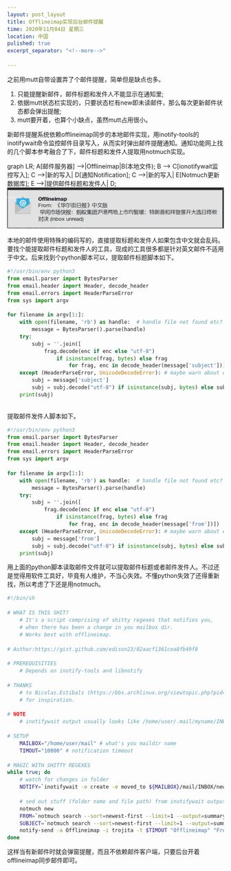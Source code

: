 ```yaml
---
layout: post_layout
title: Offlineimap实现后台邮件提醒
time: 2020年11月04日 星期三
location: 中国
pulished: true
excerpt_separator: "<!--more-->"

---
```


之前用mutt自带设置弄了个邮件提醒，简单但是缺点也多。

1. 只能提醒新邮件，邮件标题和发件人不能显示在通知里;
2. 依据mutt状态栏实现的，只要状态栏有new即未读邮件，那么每次更新邮件状态都会弹出提醒;
3. mutt要开着，也算个小缺点，虽然mutt占用很小。

新邮件提醒系统依赖offlineimap同步的本地邮件实现，用inotify-tools的inotifywait命令监控邮件目录写入，从而实时弹出邮件提醒通知。通知功能网上找的几个脚本参考融合了下，邮件标题和发件人提取用notmuch实现。


<div class="mermaid">
graph LR;
A[邮件服务器] -->|Offlineimap|B(本地文件);
    B --> C[ionotifywait监控写入];
    C -->|新的写入| D[通知Notification];
    C -->|新的写入| E[Notmuch更新数据库];
    E -->|提供邮件标题和发件人| D;
</div>


<img src="/assets/img/MailNotification.png" width="540px" />

<!--more-->

本地的邮件使用特殊的编码写的，直接提取标题和发件人如果包含中文就会乱码。要找个能提取邮件标题和发件人的工具，现成的工具很多都是针对英文邮件不适用于中文。后来找到个python脚本可以，提取邮件标题脚本如下。

```python
#!/usr/bin/env python3
from email.parser import BytesParser
from email.header import Header, decode_header
from email.errors import HeaderParseError
from sys import argv

for filename in argv[1:]:
    with open(filename, 'rb') as handle:  # handle file not found etc?
        message = BytesParser().parse(handle)
    try:
        subj = ''.join([
            frag.decode(enc if enc else "utf-8")
                if isinstance(frag, bytes) else frag
                    for frag, enc in decode_header(message['subject'])])
    except (HeaderParseError, UnicodeDecodeError): # maybe warn about error?
        subj = message['subject'] 
        subj = subj.decode("utf-8") if isinstance(subj, bytes) else subj
    print(subj)
	
```

提取邮件发件人脚本如下。

```python
#!/usr/bin/env python3
from email.parser import BytesParser
from email.header import Header, decode_header
from email.errors import HeaderParseError
from sys import argv

for filename in argv[1:]:
    with open(filename, 'rb') as handle:  # handle file not found etc?
        message = BytesParser().parse(handle)
    try:
        subj = ''.join([
            frag.decode(enc if enc else "utf-8")
                if isinstance(frag, bytes) else frag
                    for frag, enc in decode_header(message['from'])])
    except (HeaderParseError, UnicodeDecodeError): # maybe warn about error?
        subj = message['from'] 
        subj = subj.decode("utf-8") if isinstance(subj, bytes) else subj
    print(subj)

```

用上面的python脚本读取邮件文件就可以提取邮件标题或者邮件发件人。不过还是觉得用软件工具好，毕竟有人维护，不当心失效。不懂python失效了还得重新找，所以考虑了下还是用notmuch。

```sh
#!/bin/sh

# WHAT IS THIS SHIT?
	# It's a script comprising of shitty regexes that notifies you,
	# when there has been a change in you mailbox dir. 
	# Works best with offlineimap.

# Author:https://gist.github.com/edison23/02aacf1361cea8fb49f8

# PREREQUISITIES
	# Depends on inotify-tools and libnotify

# THANKS
	# to Nicolas.Estibals (https://bbs.archlinux.org/viewtopic.php?pid=933429#p933429)
	# for inspiration.

# NOTE
	# inotifywait output usually looks like /home/user/.mail/myname/INBOX/new/ CREATE 1434095160_4.29513.my-Computer\,U\=13529\,FMD5\=7e33429f656f1e6e9d79b29c3f82c57e\:2\,

# SETUP
	MAILBOX="/home/user/mail" # what's you maildir name
	TIMOUT="10000" # notification timeout

# MAGIC WITH SHITTY REGEXES
while true; do
	# watch for changes in folder
	NOTIFY=`inotifywait -e create -e moved_to ${MAILBOX}/mail/INBOX/new ${MAILBOX}/mail/Junk/new 2> /dev/null`
	
	# sed out stuff (folder name and file path) from inotifywait output and create popup
    notmuch new
    FROM=`notmuch search --sort=newest-first --limit=1 --output=summary '*unread*' | cut -d';' -f1|cut -d']' -f 2`
    SUBJECT=`notmuch search --sort=newest-first --limit=1 --output=summary '*unread*' | cut -d';' -f2`
	notify-send -a Offlineimap -i trojita -t $TIMOUT "Offlineimap" "From: $FROM\n$SUBJECT" 
done

```

这样当有新邮件时就会弹窗提醒，而且不依赖邮件客户端，只要后台开着offlineimap同步邮件即可。

​	
